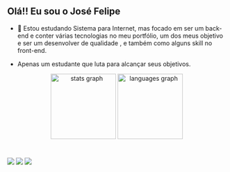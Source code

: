 ## Olá!! Eu sou o José Felipe
- 🌱 Estou estudando Sistema para Internet, mas focado em ser um back-end e conter várias tecnologias no meu portfólio, um dos meus objetivo e ser um desenvolver de qualidade , e também como alguns skill no front-end.


- Apenas um estudante que luta para alcançar seus objetivos.

<div align="center">
  <img src="https://github-readme-stats.vercel.app/api?hide_title=false&hide_rank=false&show_icons=true&include_all_commits=true&count_private=true&disable_animations=false&theme=dracula&locale=en&hide_border=false&username=Josefelipedev" height="150" alt="stats graph"  />
  <img src="https://github-readme-stats.vercel.app/api/top-langs?locale=en&hide_title=false&layout=compact&card_width=320&langs_count=5&theme=dracula&hide_border=false&username=Josefelipedev" height="150" alt="languages graph"  />
</div>

###
<br>
 <div> 
  <a href="https://www.instagram.com/josefelipealmeida/" target="_blank"><img src="https://img.shields.io/badge/-Instagram-%23E4405F?style=for-the-badge&logo=instagram&logoColor=white" target="_blank"></a>
  <a href = "mailto:josefelipedev@gmail.com"><img src="https://img.shields.io/badge/-Gmail-%23333?style=for-the-badge&logo=gmail&logoColor=white" target="_blank"></a>
  <a href="https://www.linkedin.com/in/jose-felipe-almeida-dos-santos-a29665210/" target="_blank"><img src="https://img.shields.io/badge/-LinkedIn-%230077B5?style=for-the-badge&logo=linkedin&logoColor=white" target="_blank"></a> 
 
  
</div> 



